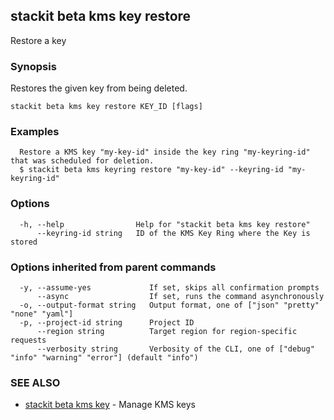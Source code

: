 ## stackit beta kms key restore

Restore a key

### Synopsis

Restores the given key from being deleted.

```
stackit beta kms key restore KEY_ID [flags]
```

### Examples

```
  Restore a KMS key "my-key-id" inside the key ring "my-keyring-id" that was scheduled for deletion.
  $ stackit beta kms keyring restore "my-key-id" --keyring-id "my-keyring-id"
```

### Options

```
  -h, --help                Help for "stackit beta kms key restore"
      --keyring-id string   ID of the KMS Key Ring where the Key is stored
```

### Options inherited from parent commands

```
  -y, --assume-yes             If set, skips all confirmation prompts
      --async                  If set, runs the command asynchronously
  -o, --output-format string   Output format, one of ["json" "pretty" "none" "yaml"]
  -p, --project-id string      Project ID
      --region string          Target region for region-specific requests
      --verbosity string       Verbosity of the CLI, one of ["debug" "info" "warning" "error"] (default "info")
```

### SEE ALSO

* [stackit beta kms key](./stackit_beta_kms_key.md)	 - Manage KMS keys

